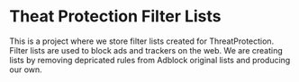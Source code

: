 # Theat Protection Filter Lists
This is a project where we store filter lists created for ThreatProtection. Filter lists are used to block ads and trackers on the web. We are creating lists by removing depricated rules from Adblock original lists and producing our own.
